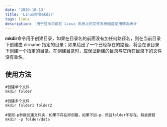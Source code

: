 ```yaml
---
date: '2020-10-13'
title: 'Linux命令mkdir'
tags: linux
description: '用于显示目前在 Linux 系统上的文件系统磁盘使用情况统计'
---
```


**mkdir**命令用于创建目录，如果在目录名的前面没有加任何路径名，则在当前目录下创建由 dirname 指定的目录；如果给出了一个已经存在的路径，将会在该目录下创建一个指定的目录。在创建目录时，应保证新建的目录与它所在目录下的文件没有重名。

## 使用方法

```shell
#创建单个文件
mkdir folder

#创建多个文件
mkdir folder1 folder2

#使用-p参数创建文件夹，如果不存在即创建，如果不加-p，而且folder不存在，将会报错
mkdir -p folder/data
```
